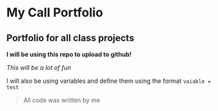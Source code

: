# My Call Portfolio

## Portfolio for all class projects

**I will be using this repo to upload to github!**

*This will be a lot of fun*

I will also be using variables and define them using the format `vaiable = test`

> All code was written by me
